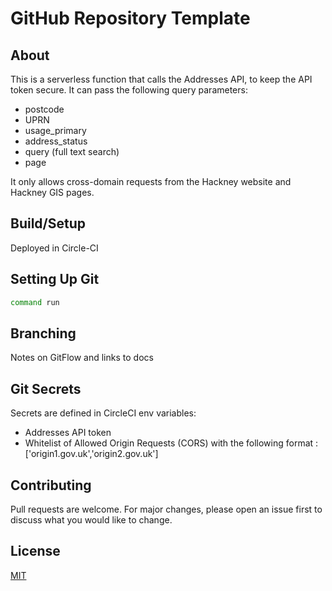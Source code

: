 # GitHub Repository Template

## About

This is a serverless function that calls the Addresses API, to keep the API token secure. 
It can pass the following query parameters:

- postcode
- UPRN
- usage_primary
- address_status
- query (full text search)
- page

It only allows cross-domain requests from the Hackney website and Hackney GIS pages.

## Build/Setup

Deployed in Circle-CI

## Setting Up Git

```bash
command run
```

## Branching

Notes on GitFlow and links to docs

## Git Secrets
Secrets are defined in CircleCI env variables:
- Addresses API token 
- Whitelist of Allowed Origin Requests (CORS) with the following format : ['origin1.gov.uk','origin2.gov.uk']

## Contributing
Pull requests are welcome. For major changes, please open an issue first to discuss what you would like to change.

## License
[MIT](https://choosealicense.com/licenses/mit/)
